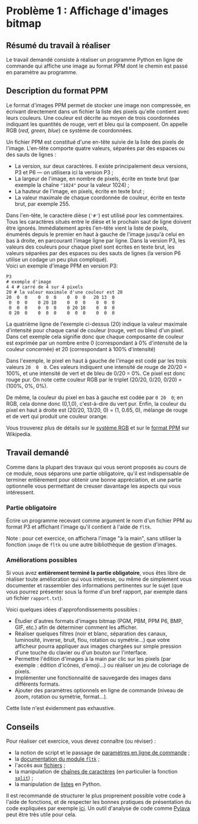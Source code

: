 # Problème 1 : Affichage d'images bitmap

## Résumé du travail à réaliser

Le travail demandé consiste à réaliser un programme Python en ligne de commande
qui affiche une image au format PPM dont le chemin est passé en paramètre au
programme.

## Description du format PPM

Le format d'images PPM permet de stocker une image non compressée, en écrivant
directement dans un fichier la liste des pixels qu'elle contient avec leurs
couleurs. Une couleur est décrite au moyen de trois coordonnées indiquant les
quantités de rouge, vert et bleu qui la composent. On appelle RGB (*red, green,
blue*) ce système de coordonnées.

Un fichier PPM est constitué d'une en-tête suivie de la liste des pixels de
l'image. L'en-tête comporte quatre valeurs, séparées par des espaces ou des
sauts de lignes :

-   La version, sur deux caractères. Il existe principalement deux versions, P3
    et P6 — on utilisera ici la version P3 ;
-   La largeur de l'image, en nombre de pixels, écrite en texte brut (par
    exemple la chaîne `"1024"` pour la valeur 1024) ;
-   La hauteur de l'image, en pixels, écrite en texte brut ;
-   La valeur maximale de chaque coordonnée de couleur, écrite en texte brut,
    par exemple 255.

Dans l'en-tête, le caractère dièse (`'#'`) est utilisé pour les commentaires.
Tous les caractères situés entre le dièse et le prochain saut de ligne doivent
être ignorés.
Immédiatement après l'en-tête vient la liste de pixels, énumérés depuis le
premier en haut à gauche de l'image jusqu'à celui en bas à droite, en
parcourant l'image ligne par ligne.
Dans la version P3, les valeurs des couleurs pour chaque pixel sont écrites en
texte brut, les valeurs séparées par des espaces ou des sauts de lignes (la
version P6 utilise un codage un peu plus compliqué).  
Voici un exemple d'image PPM en version P3:

```
P3
# exemple d'image
4 4 # carré de 4 sur 4 pixels
20 # la valeur maximale d'une couleur est 20
20  0  0    0  0  0    0  0  0   20 13  0
 0  0  0    0 20 10    0  0  0    0  0  0
 0  0  0    0  0  0    0 20 10    0  0  0
 0 20  0    0  0  0    0  0  0    0  0  0
```

La quatrième ligne de l'exemple ci-dessus (20) indique la valeur maximale
d'intensité pour chaque canal de couleur (rouge, vert ou bleu) d'un pixel. Dans
cet exemple cela signifie donc que chaque composante de couleur est exprimée
par un nombre entre 0 (correspondant à 0% d'intensité de la couleur concernée)
et 20 (correspondant à 100% d'intensité)

Dans l'exemple, le pixel en haut à gauche de l'image est codé par les trois
valeurs `20  0  0`. Ces valeurs indiquent une intensité de rouge de 20/20 =
100%, et une intensité de vert et de bleu de 0/20 = 0%. Ce pixel est donc
rouge pur. On note cette couleur RGB par le triplet 
(20/20, 0/20, 0/20) = (100%, 0%, 0%). 

De même, la couleur du pixel en bas à gauche est codée par `0 20  0`; en RGB,
cela donne donc (0,1,0), c'est-à-dire du vert pur. Enfin, la couleur du pixel
en haut à droite est (20/20, 13/20, 0) = (1, 0.65, 0), mélange de rouge et de
vert qui produit une couleur orange.

Vous trouverez plus de détails sur le [système
RGB](https://fr.wikipedia.org/wiki/Rouge_vert_bleu) et sur le [format
PPM](https://fr.wikipedia.org/wiki/Portable_pixmap) sur Wikipedia.

## Travail demandé

Comme dans la plupart des travaux qui vous seront proposés au cours de ce
module, nous séparons une partie obligatoire, qu'il est indispensable de
terminer entièrement pour obtenir une bonne appréciation, et une partie
optionnelle vous permettant de creuser davantage les aspects qui vous
intéressent.

### Partie obligatoire

Écrire un programme recevant comme argument le nom d'un fichier PPM au format
P3 et affichant l'image qu'il contient à l'aide de `fltk`. 

Note : pour cet exercice, on affichera l'image "à la main", sans utiliser la
fonction `image` de `fltk` ou une autre bibliothèque de gestion d'images.

### Améliorations possibles

Si vous avez **entièrement terminé la partie obligatoire**, vous êtes libre de
réaliser toute amélioration qui vous intéresse, ou même de simplement vous
documenter et rassembler des informations pertinentes sur le sujet (que vous
pourrez présenter sous la forme d'un bref rapport, par exemple dans un fichier
`rapport.txt`).

Voici quelques idées d'approfondissements possibles :

- Étudier d'autres formats d'images bitmap (PGM, PBM, PPM P6, BMP, GIF, etc.)
  afin de déterminer comment les afficher.
- Réaliser quelques filtres (noir et blanc, séparation des canaux, luminosité,
  inverse, bruit, flou, rotation ou symétrie...) que votre afficheur pourra
  appliquer aux images chargées sur simple pression d'une touche du clavier ou
  d'un bouton sur l'interface.
- Permettre l'édition d'images à la main par clic sur les pixels (par exemple :
  édition d'icônes, d'emoji...) ou réaliser un jeu de coloriage de pixels.
- Implémenter une fonctionnalité de sauvegarde des images dans différents
  formats.
- Ajouter des paramètres optionnels en ligne de commande (niveau de zoom,
  rotation ou symétrie, format...).

Cette liste n'est évidemment pas exhaustive.

## Conseils

Pour réaliser cet exercice, vous devez connaître (ou réviser) :
- la notion de script et le passage de [paramètres en ligne de
  commande](https://docs.python.org/fr/3/tutorial/stdlib.html#command-line-arguments) ;
- la [documentation du module `fltk`](https://antoinemeyer.frama.io/fltk/) ;
- l'accès aux
  [fichiers](https://docs.python.org/fr/3/tutorial/inputoutput.html#reading-and-writing-files) ;
- la manipulation de [chaînes de
  caractères](https://docs.python.org/fr/3/tutorial/introduction.html#strings)
  (en particulier la fonction
  [`split`](https://docs.python.org/fr/3/library/stdtypes.html#str.split)) ;
- la manipulation de
  [listes](https://docs.python.org/fr/3/tutorial/introduction.html#lists) en
  Python.

Il est recommandé de structurer le plus proprement possible votre code à l'aide
de fonctions, et de respecter les bonnes pratiques de présentation du code
expliquées par exemple
[ici](https://python.sdv.u-paris.fr/16_bonnes_pratiques/). Un outil
d'analyse de code comme [Pylava](https://pylavadocs.readthedocs.io/en/latest/)
peut être très utile pour cela.